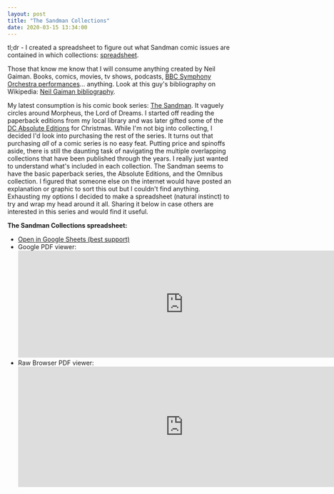 ```yaml
---
layout: post
title: "The Sandman Collections"
date: 2020-03-15 13:34:00
---
```


tl;dr - I created a spreadsheet to figure out what Sandman comic issues are contained in which collections: [spreadsheet](https://docs.google.com/spreadsheets/d/1jQsMPcsaZpUMGlgUNVmkdZO-Bvc5IY9csFjmuX0-Ogc/view#gid=0).

Those that know me know that I will consume anything created by Neil Gaiman. Books, comics, movies, tv shows, podcasts, [BBC Symphony Orchestra performances](https://www.bbc.co.uk/programmes/m000ck1c)... anything. Look at this guy's bibliography on Wikipedia: [Neil Gaiman bibliography](https://en.wikipedia.org/wiki/Neil_Gaiman_bibliography).

My latest consumption is his comic book series: [The Sandman](https://en.wikipedia.org/wiki/The_Sandman_\(Vertigo\)). It vaguely circles around Morpheus, the Lord of Dreams. I started off reading the paperback editions from my local library and was later gifted some of the [DC Absolute Editions](https://en.wikipedia.org/wiki/DC_Comics_Absolute_Edition) for Christmas. While I'm not big into collecting, I decided I'd look into purchasing the rest of the series. It turns out that purchasing *all* of a comic series is no easy feat. Putting price and spinoffs aside, there is still the daunting task of navigating the multiple overlapping collections that have been published through the years. I really just wanted to understand what's included in each collection. The Sandman seems to have the basic paperback series, the Absolute Editions, and the Omnibus collection. I figured that someone else on the internet would have posted an explanation or graphic to sort this out but I couldn't find anything. Exhausting my options I decided to make a spreadsheet (natural instinct) to try and wrap my head around it all. Sharing it below in case others are interested in this series and would find it useful.

**The Sandman Collections spreadsheet:**

*   [Open in Google Sheets (best support)](https://docs.google.com/spreadsheets/d/1jQsMPcsaZpUMGlgUNVmkdZO-Bvc5IY9csFjmuX0-Ogc/view#gid=0)
*   Google PDF viewer:
    <iframe src="https://docs.google.com/gview?url=https://olivercardoza.com/assets/the_sandman_collections.pdf&embedded=true" style="width:740px; height:240px;" frameborder="0"></iframe>
*   Raw Browser PDF viewer:
    <embed src="https://olivercardoza.com/assets/the_sandman_collections.pdf" width="740" height="270" type="application/pdf">
